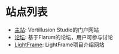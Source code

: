 # 站点列表

* [主站](https://vertillusion.com/): Vertillusion Studio的门户网站
* [论坛](https://forum.vertillusion.com/): 基于Flarum的论坛，用户可参与讨论
* [LightFrame](https://lightframe.vertillusion.com/): LightFrame项目介绍网站